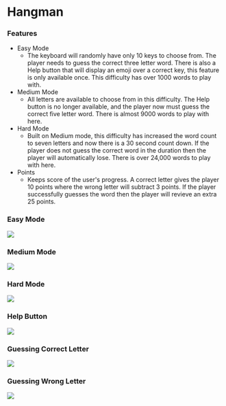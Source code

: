 # Hangman
### Features

- Easy Mode
	- The keyboard will randomly have only 10 keys to choose from. The player needs to guess the correct three letter word. There is also a Help button that will display an emoji over a correct key, this feature is only available once. This difficulty has over 1000 words to play with.
- Medium Mode
	- All letters are available to choose from in this difficulty. The Help button is no longer available, and the player now must guess the correct five letter word. There is almost 9000 words to play with here.
- Hard Mode
	- Built on Medium mode, this difficulty has increased the word count to seven letters and now there is a 30 second count down. If the player does not guess the correct word in the duration then the player will automatically lose. There is over 24,000 words to play with here.
- Points
	- Keeps score of the user's progress. A correct letter gives the player 10 points where the wrong letter will subtract 3 points. If the player successfully guesses the word then the player will revieve an extra 25 points.


### Easy Mode
![](https://raw.githubusercontent.com/puchoa/Hangman/master/app/src/main/images/easy.png)


### Medium Mode
![](https://raw.githubusercontent.com/puchoa/Hangman/master/app/src/main/images/med.png)

### Hard Mode
![](https://raw.githubusercontent.com/puchoa/Hangman/master/app/src/main/images/hard.png)

### Help Button
![](https://raw.githubusercontent.com/puchoa/Hangman/master/app/src/main/images/help.png)

### Guessing Correct Letter
![](https://raw.githubusercontent.com/puchoa/Hangman/master/app/src/main/images/correct.png)


### Guessing Wrong Letter
![](https://raw.githubusercontent.com/puchoa/Hangman/master/app/src/main/images/wrong.png)